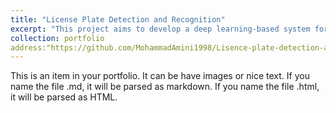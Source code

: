 ```yaml
---
title: "License Plate Detection and Recognition"
excerpt: "This project aims to develop a deep learning-based system for detecting license plates and recognizing characters on them in both images and videos."
collection: portfolio
address:"https://github.com/MohammadAmini1998/Lisence-plate-detection-and-recognition"
---
```


This is an item in your portfolio. It can be have images or nice text. If you name the file .md, it will be parsed as markdown. If you name the file .html, it will be parsed as HTML. 
